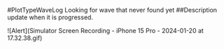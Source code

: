 #PlotTypeWaveLog
Looking for wave that never found yet
##Description
update when it is progressed.


![Alert](Simulator Screen Recording - iPhone 15 Pro - 2024-01-20 at 17.32.38.gif)
